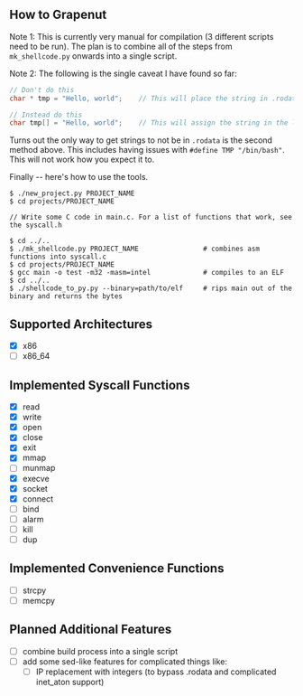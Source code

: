 How to Grapenut
---------------

Note 1: This is currently very manual for compilation (3 different scripts need to be run).
The plan is to combine all of the steps from `mk_shellcode.py` onwards into a single script.

Note 2: The following is the single caveat I have found so far:

```C
// Don't do this
char * tmp = "Hello, world";    // This will place the string in .rodata and point to it

// Instead do this
char tmp[] = "Hello, world";    // This will assign the string in the local function scope
```

Turns out the only way to get strings to not be in `.rodata` is the second method above.
This includes having issues with `#define TMP "/bin/bash"`. This will not work how you
expect it to.

Finally -- here's how to use the tools.

```
$ ./new_project.py PROJECT_NAME
$ cd projects/PROJECT_NAME

// Write some C code in main.c. For a list of functions that work, see the syscall.h

$ cd ../..
$ ./mk_shellcode.py PROJECT_NAME                # combines asm functions into syscall.c
$ cd projects/PROJECT_NAME
$ gcc main -o test -m32 -masm=intel             # compiles to an ELF
$ cd ../..
$ ./shellcode_to_py.py --binary=path/to/elf     # rips main out of the binary and returns the bytes
```

Supported Architectures
-----------------------

- [x] x86
- [ ] x86_64

Implemented Syscall Functions
-----------------------------

- [x] read
- [x] write
- [x] open
- [x] close
- [x] exit
- [x] mmap
- [ ] munmap
- [x] execve
- [x] socket
- [x] connect
- [ ] bind
- [ ] alarm
- [ ] kill
- [ ] dup

Implemented Convenience Functions
---------------------------------

- [ ] strcpy
- [ ] memcpy

Planned Additional Features
---------------------------

- [ ] combine build process into a single script
- [ ] add some sed-like features for complicated things like:
    - [ ] IP replacement with integers (to bypass .rodata and complicated inet_aton support)